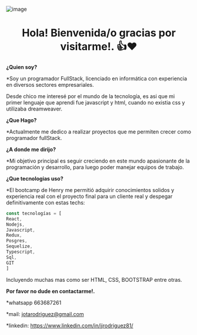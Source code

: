 ![image](https://user-images.githubusercontent.com/65400450/221439537-4e43a51d-453b-48b5-9659-d6ffc6bada4a.png)


<h1 align="center">Hola! Bienvenida/o gracias por visitarme!. 👍❤</h1>

**¿Quien soy?**

*Soy un programador FullStack, licenciado en informática con 
experiencia en diversos sectores empresariales.


Desde chico me interesé por el mundo de la tecnología, es asi que mi primer lenguaje que aprendi fue javascript y html, cuando no existia css y utilizaba dreamweaver.

**¿Que Hago?**

*Actualmente me dedico a realizar proyectos que me permiten crecer como programador fullStack.

**¿A donde me dirijo?**

*Mi objetivo principal es seguir creciendo en este mundo apasionante de la programación y desarrollo, para luego poder manejar equipos de trabajo.

**¿Que tecnologias uso?**

*El bootcamp de Henry me permitió adquirir conocimientos solidos y experiencia real con el proyecto final para un cliente real y despegar definitivamente con estas techs: 

```js
const tecnologías = [
React,
Nodejs,
Javascript,
Redux,
Posgres,
Sequelize,
Typescript,
Sql,
GIT
]
``` 

Incluyendo muchas mas como ser HTML, CSS, BOOTSTRAP entre otras.

**Por favor no dude en contactarme!.**

*whatsapp 663687261

*mail: jotarodriguez@gmail.com

*linkedin: https://www.linkedin.com/in/jjrodriguez81/


